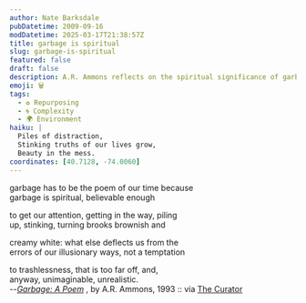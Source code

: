```yaml
---
author: Nate Barksdale
pubDatetime: 2009-09-16
modDatetime: 2025-03-17T21:38:57Z
title: garbage is spiritual
slug: garbage-is-spiritual
featured: false
draft: false
description: A.R. Ammons reflects on the spiritual significance of garbage and its role in our lives.
emoji: 🗑️
tags:
  - ♻️ Repurposing
  - 🌀 Complexity
  - 🌍 Environment
haiku: |
  Piles of distraction,  
  Stinking truths of our lives grow,  
  Beauty in the mess.
coordinates: [40.7128, -74.0060]
---
```


garbage has to be the poem of our time because  
garbage is spiritual, believable enough

to get our attention, getting in the way, piling  
up, stinking, turning brooks brownish and

creamy white: what else deflects us from the  
errors of our illusionary ways, not a temptation

to trashlessness, that is too far off, and,  
anyway, unimaginable, unrealistic.  
--_[Garbage: A Poem](https://www.google.com/search?q=%22Garbage%3A%20A%20Poem%22%20amazon.com)_ , by A.R. Ammons, 1993 :: via [The Curator](http://web.archive.org/web/20221128095224/https://www.curatormagazine.com/lindsaycrandall/garbage-as-poetry/)
